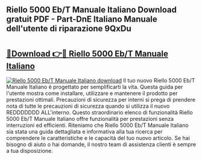 ## Riello 5000 Eb/T Manuale Italiano Download gratuit PDF - Part-DnE Italiano Manuale dell'utente di riparazione 9QxDu

# <h2><a href="http://dfaod2.blite.top/?on=Riello+5000+Eb%2fT+Manuale+Italiano">🔗Download 👉🔴 Riello 5000 Eb/T Manuale Italiano</a></h2>

[![Riello 5000 Eb/T Manuale Italiano download](https://i.imgur.com/lujVjoI.png)](http://dfaod2.blite.top/?on=Riello+5000+Eb%2fT+Manuale+Italiano)
Il tuo nuovo Riello 5000 Eb/T Manuale Italiano è progettato per semplificarti la vita. Questa guida per l'utente mostra come installare, utilizzare e mantenere il prodotto per prestazioni ottimali. Precauzioni di sicurezza per interni si prega di prendere nota di tutte le precauzioni di sicurezza quando si utilizza il nuovo REDDDDDDD ALL'interno. Questo straordinario elenco di funzionalità Riello 5000 Eb/T Manuale Italiano offre funzionalità per prestazioni senza interruzioni ed efficienti. Riteniamo che Riello 5000 Eb/T Manuale Italiano sia stata una guida dettagliata e informativa alla tua ricerca per comprendere le caratteristiche e le capacità del tuo nuovo articolo. Se hai bisogno di aiuto o hai domande, il nostro team di assistenza clienti è sempre a tua disposizione.
